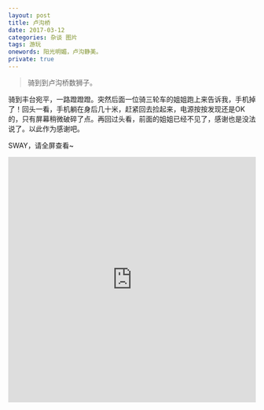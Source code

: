 ```yaml
---
layout: post
title: 卢沟桥
date: 2017-03-12
categories: 杂谈 图片
tags: 游玩
onewords: 阳光明媚，卢沟静美。
private: true
---
```

> 骑到到卢沟桥数狮子。

骑到丰台宛平，一路蹬蹬蹬。突然后面一位骑三轮车的姐姐跑上来告诉我，手机掉了！回头一看，手机躺在身后几十米，赶紧回去捡起来，电源按按发现还是OK的，只有屏幕稍微破碎了点。再回过头看，前面的姐姐已经不见了，感谢也是没法说了。以此作为感谢吧。

SWAY，请全屏查看~

<iframe width="760px" height="500px" src="https://sway.com/s/8nDAgGQHQrYW69u4/embed" frameborder="0" marginheight="0" marginwidth="0" max-width="100%" sandbox="allow-forms allow-modals allow-orientation-lock allow-popups allow-same-origin allow-scripts" scrolling="no" style="border: none; max-width: 100%; max-height: 100vh" allowfullscreen mozallowfullscreen msallowfullscreen webkitallowfullscreen />
